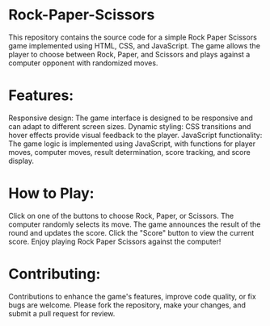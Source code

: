 # Rock-Paper-Scissors

This repository contains the source code for a simple Rock Paper Scissors game implemented using HTML, CSS, and JavaScript. The game allows the player to choose between Rock, Paper, and Scissors and plays against a computer opponent with randomized moves.

# Features:

Responsive design: The game interface is designed to be responsive and can adapt to different screen sizes.
Dynamic styling: CSS transitions and hover effects provide visual feedback to the player.
JavaScript functionality: The game logic is implemented using JavaScript, with functions for player moves, computer moves, result determination, score tracking, and score display.

# How to Play:

Click on one of the buttons to choose Rock, Paper, or Scissors.
The computer randomly selects its move.
The game announces the result of the round and updates the score.
Click the "Score" button to view the current score.
Enjoy playing Rock Paper Scissors against the computer!

# Contributing:
Contributions to enhance the game's features, improve code quality, or fix bugs are welcome. Please fork the repository, make your changes, and submit a pull request for review.
